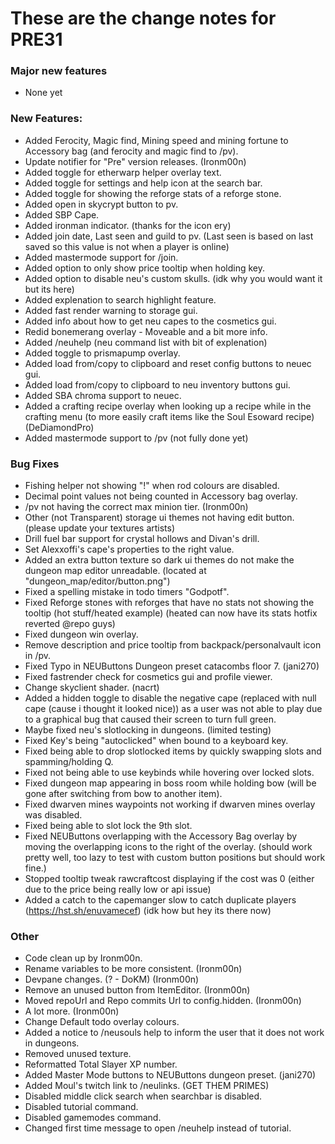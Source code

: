 # These are the change notes for PRE31

### **Major new features**

- None yet

### **New Features:**
- Added Ferocity, Magic find, Mining speed and mining fortune to Accessory bag (and ferocity and magic find to /pv).
- Update notifier for "Pre" version releases. (Ironm00n)
- Added toggle for etherwarp helper overlay text.
- Added toggle for settings and help icon at the search bar.
- Added toggle for showing the reforge stats of a reforge stone.
- Added open in skycrypt button to pv.
- Added SBP Cape.
- Added ironman indicator. (thanks for the icon ery)
- Added join date, Last seen and guild to pv. (Last seen is based on last saved so this value is not when a player is online)
- Added mastermode support for /join.
- Added option to only show price tooltip when holding key.
- Added option to disable neu's custom skulls. (idk why you would want it but its here)
- Added explenation to search highlight feature.
- Added fast render warning to storage gui.
- Added info about how to get neu capes to the cosmetics gui.
- Redid bonemerang overlay - Moveable and a bit more info.
- Added /neuhelp (neu command list with bit of explenation)
- Added toggle to prismapump overlay.
- Added load from/copy to clipboard and reset config buttons to neuec gui.
- Added load from/copy to clipboard to neu inventory buttons gui.
- Added SBA chroma support to neuec.
- Added a crafting recipe overlay when looking up a recipe while in the crafting menu (to more easily craft items like the Soul Esoward recipe) (DeDiamondPro)
- Added mastermode support to /pv (not fully done yet)


### **Bug Fixes**
- Fishing helper not showing "!" when rod colours are disabled.
- Decimal point values not being counted in Accessory bag overlay.
- /pv not having the correct max minion tier. (Ironm00n)
- Other (not Transparent) storage ui themes not having edit button. (please update your textures artists)
- Drill fuel bar support for crystal hollows and Divan's drill.
- Set Alexxoffi's cape's properties to the right value.
- Added an extra button texture so dark ui themes do not make the dungeon map editor unreadable. (located at "dungeon_map/editor/button.png")
- Fixed a spelling mistake in todo timers "Godpotf".
- Fixed Reforge stones with reforges that have no stats not showing the tooltip (hot stuff/heated example) (heated can now have its stats hotfix reverted @repo guys)
- Fixed dungeon win overlay.
- Remove description and price tooltip from backpack/personalvault icon in /pv.
- Fixed Typo in NEUButtons Dungeon preset catacombs floor 7. (jani270)
- Fixed fastrender check for cosmetics gui and profile viewer.
- Change skyclient shader. (nacrt)
- Added a hidden toggle to disable the negative cape (replaced with null cape (cause i thought it looked nice)) as a user was not able to play due to a graphical bug that caused their screen to turn full green.
- Maybe fixed neu's slotlocking in dungeons. (limited testing)
- Fixed Key's being "autoclicked" when bound to a keyboard key.
- Fixed being able to drop slotlocked items by quickly swapping slots and spamming/holding Q.
- Fixed not being able to use keybinds while hovering over locked slots.
- Fixed dungeon map appearing in boss room while holding bow (will be gone after switching from bow to another item).
- Fixed dwarven mines waypoints not working if dwarven mines overlay was disabled.
- Fixed being able to slot lock the 9th slot.
- Fixed NEUButtons overlapping with the Accessory Bag overlay by moving the overlapping icons to the right of the overlay. (should work pretty well, too lazy to test with custom button positions but should work fine.)
- Stopped tooltip tweak rawcraftcost displaying if the cost was 0 (either  due to the price being really low or api issue)
- Added a catch to the capemanger slow to catch duplicate players (https://hst.sh/enuvamecef) (idk how but hey its there now)

### **Other**
- Code clean up by Ironm00n.
- Rename variables to be more consistent. (Ironm00n)
- Devpane changes. (? - DoKM) (Ironm00n)
- Remove an unused button from ItemEditor. (Ironm00n)
- Moved repoUrl and Repo commits Url to config.hidden. (Ironm00n)
- A lot more. (Ironm00n)
- Change Default todo overlay colours.
- Added a notice to /neusouls help to inform the user that it does not work in dungeons.
- Removed unused texture.
- Reformatted Total Slayer XP number.
- Added Master Mode buttons to NEUButtons dungeon preset. (jani270)
- Added Moul's twitch link to /neulinks. (GET THEM PRIMES)
- Disabled middle click search when searchbar is disabled.
- Disabled tutorial command.
- Disabled gamemodes command.
- Changed first time message to open /neuhelp instead of tutorial.


